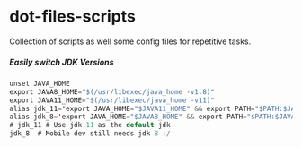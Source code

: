# dot-files-scripts
Collection of scripts as well some config files for repetitive tasks.

##### Easily switch JDK Versions

```java
unset JAVA_HOME
export JAVA8_HOME="$(/usr/libexec/java_home -v1.8)"
export JAVA11_HOME="$(/usr/libexec/java_home -v11)"
alias jdk_11='export JAVA_HOME="$JAVA11_HOME" && export PATH="$PATH:$JAVA_HOME/bin"'
alias jdk_8='export JAVA_HOME="$JAVA8_HOME" && export PATH="$PATH:$JAVA_HOME/bin"'
# jdk_11 # Use jdk 11 as the default jdk
jdk_8  # Mobile dev still needs jdk 8 :/
```
